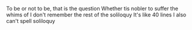 To be or not to be, that is the question
Whether tis nobler to suffer the whims of
I don't remember the rest of the soliloquy
It's like 40 lines
I also can't spell soliloquy
